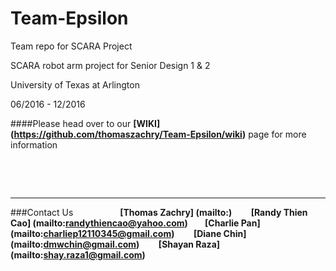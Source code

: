# Team-Epsilon
Team repo for SCARA Project

SCARA robot arm project for Senior Design 1 & 2

University of Texas at Arlington

06/2016 - 12/2016

####Please head over to our **[WIKI] (https://github.com/thomaszachry/Team-Epsilon/wiki)** page for more information
&nbsp;

&nbsp;

&nbsp;
***
###Contact Us
&nbsp;&nbsp;&nbsp;&nbsp;&nbsp;&nbsp;&nbsp;&nbsp;&nbsp;&nbsp;&nbsp;&nbsp;&nbsp;&nbsp;&nbsp;&nbsp;&nbsp;
**[Thomas Zachry] (mailto:)                         &nbsp;&nbsp;&nbsp;&nbsp;&nbsp;&nbsp;&nbsp;**
**[Randy Thien Cao] (mailto:randythiencao@yahoo.com)&nbsp;&nbsp;&nbsp;&nbsp;&nbsp;&nbsp;&nbsp;**
**[Charlie Pan] (mailto:charliep12110345@gmail.com) &nbsp;&nbsp;&nbsp;&nbsp;&nbsp;&nbsp;&nbsp;**
**[Diane Chin] (mailto:dmwchin@gmail.com)           &nbsp;&nbsp;&nbsp;&nbsp;&nbsp;&nbsp;&nbsp;**
**[Shayan Raza] (mailto:shay.raza1@gmail.com)**




